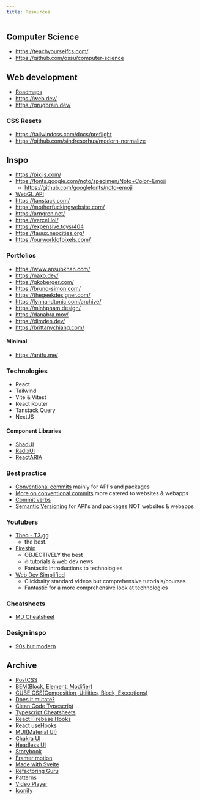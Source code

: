 ```yaml
---
title: Resources
---
```


## Computer Science

- <https://teachyourselfcs.com/>
- <https://github.com/ossu/computer-science>

## Web development

- [Roadmaps](https://roadmap.sh/)
- <https://web.dev/>
- <https://grugbrain.dev/>

### CSS Resets

- <https://tailwindcss.com/docs/preflight>
- <https://github.com/sindresorhus/modern-normalize>

## Inspo

- <https://pixijs.com/>
- <https://fonts.google.com/noto/specimen/Noto+Color+Emoji>
  - <https://github.com/googlefonts/noto-emoji>
- [WebGL API](https://developer.mozilla.org/en-US/docs/Web/API/WebGL_API)
- <https://tanstack.com/>
- <https://motherfuckingwebsite.com/>
- <https://arngren.net/>
- <https://vercel.lol/>
- <https://expensive.toys/404>
- <https://fauux.neocities.org/>
- <https://ourworldofpixels.com/>

### Portfolios

- <https://www.ansubkhan.com/>
- <https://naxo.dev/>
- <https://gkoberger.com/>
- <https://bruno-simon.com/>
- <https://thegeekdesigner.com/>
- <https://lynnandtonic.com/archive/>
- <https://minhpham.design/>
- <https://danabra.mov/>
- <https://dimden.dev/>
- <https://brittanychiang.com/>

#### Minimal

- <https://antfu.me/>

### Technologies

- React
- Tailwind
- Vite & Vitest
- React Router
- Tanstack Query
- NextJS

#### Component Libraries

- [ShadUI](https://ui.shadcn.com/)
- [RadixUI](https://www.radix-ui.com/)
- [ReactARIA](https://react-spectrum.adobe.com/react-aria/index.html)

### Best practice

- [Conventional commits](https://www.conventionalcommits.org/en/v1.0.0/) mainly for API's and packages
- [More on conventional commits](https://gist.github.com/qoomon/5dfcdf8eec66a051ecd85625518cfd13) more catered to websites & webapps
- [Commit verbs](https://github.com/knowbl/git-commit-message)
- [Semantic Versioning](https://semver.org/) for API's and packages NOT websites & webapps

### Youtubers

- [Theo - T3.gg](https://www.youtube.com/@t3dotgg)
  - the best.
- [Fireship](https://www.youtube.com/@Fireship)
  - OBJECTIVELY the best
  - 🔥 tutorials & web dev news
  - Fantastic introductions to technologies
- [Web Dev Simplified](https://www.youtube.com/@WebDevSimplified)
  - Clickbaity standard videos but comprehensive tutorials/courses
  - Fantastic for a more comprehensive look at technologies

### Cheatsheets

- [MD Cheatsheet](https://www.markdownguide.org/cheat-sheet/)

### Design inspo

- [90s but modern](https://joelgc.com/)

## Archive

- [PostCSS](https://postcss.org/)
- [BEM(Block, Element, Modifier)](http://getbem.com/)
- [CUBE CSS(Composition, Utilities, Block, Exceptions)](https://cube.fyi/)
- [Does it mutate?](https://doesitmutate.xyz/)
- [Clean Code Typescript](https://github.com/labs42io/clean-code-typescript)
- [Typescript Cheatsheets](https://github.com/typescript-cheatsheets/react)
- [React Firebase Hooks](https://github.com/CSFrequency/react-firebase-hooks)
- [React useHooks](https://usehooks.com/)
- [MUI(Material UI)](https://mui.com/)
- [Chakra UI](https://chakra-ui.com/)
- [Headless UI](https://headlessui.dev/)
- [Storybook](https://storybook.js.org/)
- [Framer motion](https://www.framer.com/motion/)
- [Made with Svelte](https://madewithsvelte.com/)
- [Refactoring Guru](https://refactoring.guru/)
- [Patterns](https://www.patterns.dev/)
- [Video Player](https://videojs.com/)
- [Iconify](https://iconify.design/)
